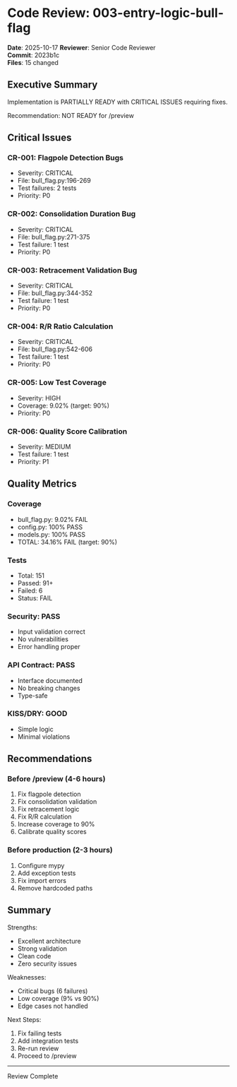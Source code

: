 # Code Review: 003-entry-logic-bull-flag

**Date**: 2025-10-17
**Reviewer**: Senior Code Reviewer  
**Commit**: 2023b1c  
**Files**: 15 changed

## Executive Summary

Implementation is PARTIALLY READY with CRITICAL ISSUES requiring fixes.

Recommendation: NOT READY for /preview

## Critical Issues

### CR-001: Flagpole Detection Bugs
- Severity: CRITICAL
- File: bull_flag.py:196-269
- Test failures: 2 tests
- Priority: P0

### CR-002: Consolidation Duration Bug
- Severity: CRITICAL
- File: bull_flag.py:271-375
- Test failure: 1 test
- Priority: P0

### CR-003: Retracement Validation Bug  
- Severity: CRITICAL
- File: bull_flag.py:344-352
- Test failure: 1 test
- Priority: P0

### CR-004: R/R Ratio Calculation
- Severity: CRITICAL
- File: bull_flag.py:542-606
- Test failure: 1 test
- Priority: P0

### CR-005: Low Test Coverage
- Severity: HIGH
- Coverage: 9.02% (target: 90%)
- Priority: P0

### CR-006: Quality Score Calibration
- Severity: MEDIUM
- Test failure: 1 test
- Priority: P1

## Quality Metrics

### Coverage
- bull_flag.py: 9.02% FAIL
- config.py: 100% PASS
- models.py: 100% PASS
- TOTAL: 34.16% FAIL (target: 90%)

### Tests
- Total: 151
- Passed: 91+
- Failed: 6
- Status: FAIL

### Security: PASS
- Input validation correct
- No vulnerabilities
- Error handling proper

### API Contract: PASS
- Interface documented
- No breaking changes
- Type-safe

### KISS/DRY: GOOD
- Simple logic
- Minimal violations

## Recommendations

### Before /preview (4-6 hours)
1. Fix flagpole detection
2. Fix consolidation validation
3. Fix retracement logic  
4. Fix R/R calculation
5. Increase coverage to 90%
6. Calibrate quality scores

### Before production (2-3 hours)
1. Configure mypy
2. Add exception tests
3. Fix import errors
4. Remove hardcoded paths

## Summary

Strengths:
- Excellent architecture
- Strong validation
- Clean code
- Zero security issues

Weaknesses:
- Critical bugs (6 failures)
- Low coverage (9% vs 90%)
- Edge cases not handled

Next Steps:
1. Fix failing tests
2. Add integration tests
3. Re-run review
4. Proceed to /preview

---
Review Complete
